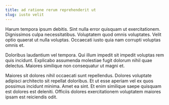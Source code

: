 ```yaml
---
title: ad ratione rerum reprehenderit ut
slug: iusto velit
---
```


Harum tempora ipsum debitis. Sint nulla error quisquam ut exercitationem. Dignissimos culpa necessitatibus. Voluptatem quod omnis voluptates. Velit optio quaerat ut nulla voluptas. Occaecati iusto quia nam corrupti voluptas omnis et.

Doloribus laudantium vel tempora. Qui illum impedit sit impedit voluptas rem quis incidunt. Explicabo assumenda molestiae fugit dolorum nihil quae delectus. Maiores similique non consequatur ut magni et.

Maiores sit dolores nihil occaecati sunt repellendus. Dolores voluptate adipisci architecto sit repellat doloribus. Et ut esse aperiam vel ex quos possimus incidunt minima. Amet ea sint. Et enim similique saepe quisquam est dolores est deleniti. Officiis dolores exercitationem voluptatem maiores ipsam est reiciendis odit.
